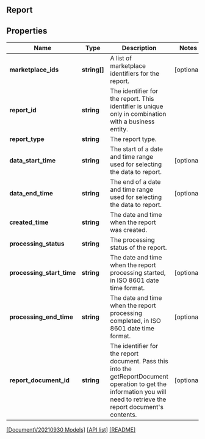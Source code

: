 ## Report

## Properties

Name | Type | Description | Notes
------------ | ------------- | ------------- | -------------
**marketplace_ids** | **string[]** | A list of marketplace identifiers for the report. | [optional]
**report_id** | **string** | The identifier for the report. This identifier is unique only in combination with a business entity. |
**report_type** | **string** | The report type. |
**data_start_time** | **string** | The start of a date and time range used for selecting the data to report. | [optional]
**data_end_time** | **string** | The end of a date and time range used for selecting the data to report. | [optional]
**created_time** | **string** | The date and time when the report was created. |
**processing_status** | **string** | The processing status of the report. |
**processing_start_time** | **string** | The date and time when the report processing started, in ISO 8601 date time format. | [optional]
**processing_end_time** | **string** | The date and time when the report processing completed, in ISO 8601 date time format. | [optional]
**report_document_id** | **string** | The identifier for the report document. Pass this into the getReportDocument operation to get the information you will need to retrieve the report document's contents. | [optional]

[[DocumentV20210930 Models]](../) [[API list]](../../Api) [[README]](../../../README.md)
